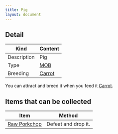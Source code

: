 ```yaml
---
title: Pig
layout: document
---
```

## Detail

|Kind|Content|
|---|---|
|Description|Pig|
|Type|[MOB](MOB)|
|Breeding|[Carrot](Carrot)|

You can attract and breed it when you feed it [Carrot](Carrot).

## Items that can be collected

|Item|Method|
|---|---|
|[Raw Porkchop](Raw_Porkchop)|Defeat and drop it.|
